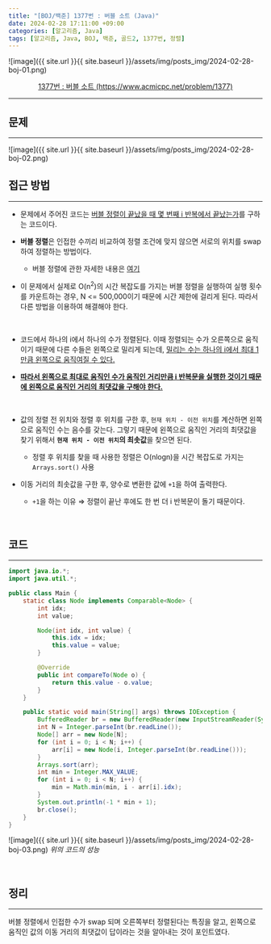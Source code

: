 ```yaml
---
title: "[BOJ/백준] 1377번 : 버블 소트 (Java)"
date: 2024-02-28 17:11:00 +09:00
categories: [알고리즘, Java]
tags: [알고리즘, Java, BOJ, 백준, 골드2, 1377번, 정렬]
---
```


![image]({{ site.url }}{{ site.baseurl }}/assets/img/posts_img/2024-02-28-boj-01.png)

<center><a href="https://www.acmicpc.net/problem/1377">1377번 : 버블 소트 (https://www.acmicpc.net/problem/1377)</a></center>

---

## **문제**

---

![image]({{ site.url }}{{ site.baseurl }}/assets/img/posts_img/2024-02-28-boj-02.png)

## **접근 방법**

---

- 문제에서 주어진 코드는 <U>버블 정렬이 끝났을 때 몇 번째 i 반복에서 끝났는가</U>를 구하는 코드이다.

- **버블 정렬**은 인접한 수끼리 비교하여 정렬 조건에 맞지 않으면 서로의 위치를 swap 하여 정렬하는 방법이다.

  - 버블 정렬에 관한 자세한 내용은 [여기](https://juyeoon.github.io/posts/til-sort/#%EB%B2%84%EB%B8%94-%EC%A0%95%EB%A0%AC)

- 이 문제에서 실제로 O(n<sup>2</sup>)의 시간 복잡도를 가지는 버블 정렬을 실행하여 실행 횟수를 카운트하는 경우, N <= 500,000이기 때문에 시간 제한에 걸리게 된다. 따라서 다른 방법을 이용하여 해결해야 한다.

<br/>

- 코드에서 하나의 i에서 하나의 수가 정렬된다. 이때 정렬되는 수가 오른쪽으로 움직이기 때문에 다른 수들은 왼쪽으로 밀리게 되는데, <U>밀리는 수는 하나의 i에서 최대 1만큼 왼쪽으로 움직여질 수 있다.</U>

- **<U>따라서 왼쪽으로 최대로 움직인 수가 움직인 거리만큼 i 반복문을 실행한 것이기 때문에 왼쪽으로 움직인 거리의 최댓값을 구해야 한다.</U>**

<br/>

- 값의 정렬 전 위치와 정렬 후 위치를 구한 후, `현재 위치 - 이전 위치`를 계산하면 왼쪽으로 움직인 수는 음수를 갖는다. 그렇기 때문에 왼쪽으로 움직인 거리의 최댓값을 찾기 위해서 **`현재 위치 - 이전 위치`의 최솟값**을 찾으면 된다.

  - 정렬 후 위치를 찾을 때 사용한 정렬은 O(nlogn)을 시간 복잡도로 가지는 `Arrays.sort()` 사용

- 이동 거리의 최솟값을 구한 후, 양수로 변환한 값에 `+1`을 하여 출력한다.

  - `+1`을 하는 이유 ⇒ 정렬이 끝난 후에도 한 번 더 i 반복문이 돌기 때문이다.

<br/>

## **코드**

---

```java
import java.io.*;
import java.util.*;

public class Main {
	static class Node implements Comparable<Node> {
		int idx;
		int value;

		Node(int idx, int value) {
			this.idx = idx;
			this.value = value;
		}

		@Override
		public int compareTo(Node o) {
			return this.value - o.value;
		}
	}

	public static void main(String[] args) throws IOException {
		BufferedReader br = new BufferedReader(new InputStreamReader(System.in));
		int N = Integer.parseInt(br.readLine());
		Node[] arr = new Node[N];
		for (int i = 0; i < N; i++) {
			arr[i] = new Node(i, Integer.parseInt(br.readLine()));
		}
		Arrays.sort(arr);
		int min = Integer.MAX_VALUE;
		for (int i = 0; i < N; i++) {
			min = Math.min(min, i - arr[i].idx);
		}
		System.out.println(-1 * min + 1);
		br.close();
	}
}
```

![image]({{ site.url }}{{ site.baseurl }}/assets/img/posts_img/2024-02-28-boj-03.png)
_위의 코드의 성능_

<br/>

<!--
## **배운 점 메모**

---
<br/>
-->

## **정리**

---

버블 정렬에서 인접한 수가 swap 되며 오른쪽부터 정렬된다는 특징을 알고, 왼쪽으로 움직인 값의 이동 거리의 최댓값이 답이라는 것을 알아내는 것이 포인트였다.

<br/>

<!--
## **참고 사이트**

---
<br/>
-->

